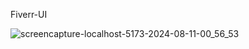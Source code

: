F i v e r r - U I <br/>

![screencapture-localhost-5173-2024-08-11-00_56_53](https://github.com/user-attachments/assets/0850aa31-a324-493a-a7a1-570f0d558193)



